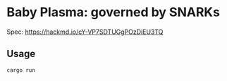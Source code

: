 # Baby Plasma: governed by SNARKs

Spec: https://hackmd.io/cY-VP7SDTUGgPOzDiEU3TQ

## Usage

```$xslt
cargo run
```